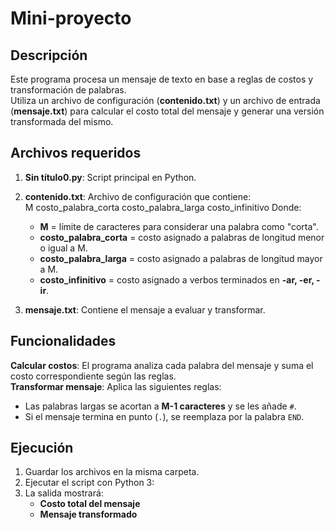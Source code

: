 # Mini-proyecto
## Descripción
Este programa procesa un mensaje de texto en base a reglas de costos y transformación de palabras.  
Utiliza un archivo de configuración (**contenido.txt**) y un archivo de entrada (**mensaje.txt**) para calcular el costo total del mensaje y generar una versión transformada del mismo.

## Archivos requeridos
1. **Sin título0.py**: Script principal en Python.  
2. **contenido.txt**: Archivo de configuración que contiene:  
   M
   costo_palabra_corta
   costo_palabra_larga
   costo_infinitivo
Donde:
   - **M** = límite de caracteres para considerar una palabra como "corta".  
   - **costo_palabra_corta** = costo asignado a palabras de longitud menor o igual a M.  
   - **costo_palabra_larga** = costo asignado a palabras de longitud mayor a M.  
   - **costo_infinitivo** = costo asignado a verbos terminados en **-ar, -er, -ir**.  

3. **mensaje.txt**: Contiene el mensaje a evaluar y transformar.

## Funcionalidades
**Calcular costos**: El programa analiza cada palabra del mensaje y suma el costo correspondiente según las reglas.  
**Transformar mensaje**: Aplica las siguientes reglas:  
  - Las palabras largas se acortan a **M-1 caracteres** y se les añade `#`.  
  - Si el mensaje termina en punto (`.`), se reemplaza por la palabra `END`.
## Ejecución
1. Guardar los archivos en la misma carpeta.  
2. Ejecutar el script con Python 3:  
3. La salida mostrará:  
   - **Costo total del mensaje**  
   - **Mensaje transformado**

